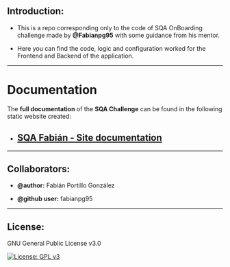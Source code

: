 ## **Introduction**:
* This is a repo corresponding only to the code of SQA OnBoarding challenge made by **@Fabianpg95** with some guidance from his mentor. 

* Here you can find the code, logic and configuration worked for the Frontend and Backend of the application.

___
# **Documentation**

The **full documentation** of the **SQA Challenge** can be found in the following static website created:
* ## [**SQA Fabián - Site documentation**](https://wizeline.github.io/sqa-challenge-doc-fabianportilloglez/)

___
## **Collaborators:** 
* **@author:** Fabián Portillo González 
  
* **@github user:** fabianpg95
___
## **License**:
GNU General Public License v3.0 

[![License: GPL v3](https://img.shields.io/badge/License-GPLv3-blue.svg)](https://www.gnu.org/licenses/gpl-3.0)



